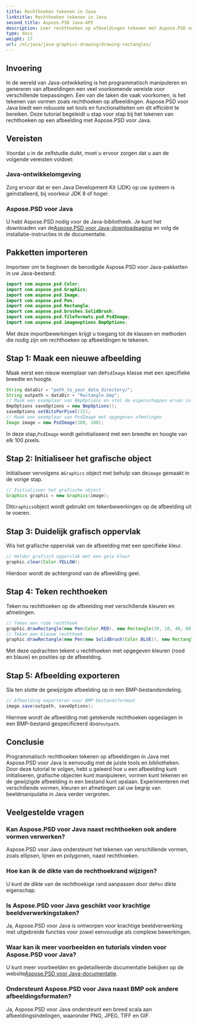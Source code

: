 ```yaml
---
title: Rechthoeken tekenen in Java
linktitle: Rechthoeken tekenen in Java
second_title: Aspose.PSD Java-API
description: Leer rechthoeken op afbeeldingen tekenen met Aspose.PSD voor Java. Deze tutorial begeleidt Java-ontwikkelaars stap voor stap. Perfect voor beeldmanipulatietaken.
type: docs
weight: 17
url: /nl/java/java-graphics-drawing/drawing-rectangles/
---
```

## Invoering
In de wereld van Java-ontwikkeling is het programmatisch manipuleren en genereren van afbeeldingen een veel voorkomende vereiste voor verschillende toepassingen. Een van die taken die vaak voorkomen, is het tekenen van vormen zoals rechthoeken op afbeeldingen. Aspose.PSD voor Java biedt een robuuste set tools en functionaliteiten om dit efficiënt te bereiken. Deze tutorial begeleidt u stap voor stap bij het tekenen van rechthoeken op een afbeelding met Aspose.PSD voor Java.
## Vereisten
Voordat u in de zelfstudie duikt, moet u ervoor zorgen dat u aan de volgende vereisten voldoet:
### Java-ontwikkelomgeving
Zorg ervoor dat er een Java Development Kit (JDK) op uw systeem is geïnstalleerd, bij voorkeur JDK 8 of hoger.
### Aspose.PSD voor Java
 U hebt Aspose.PSD nodig voor de Java-bibliotheek. Je kunt het downloaden van de[Aspose.PSD voor Java-downloadpagina](https://releases.aspose.com/psd/java/) en volg de installatie-instructies in de documentatie.
## Pakketten importeren
Importeer om te beginnen de benodigde Aspose.PSD voor Java-pakketten in uw Java-bestand:
```java
import com.aspose.psd.Color;
import com.aspose.psd.Graphics;
import com.aspose.psd.Image;
import com.aspose.psd.Pen;
import com.aspose.psd.Rectangle;
import com.aspose.psd.brushes.SolidBrush;
import com.aspose.psd.fileformats.psd.PsdImage;
import com.aspose.psd.imageoptions.BmpOptions;
```
Met deze importbewerkingen krijgt u toegang tot de klassen en methoden die nodig zijn om rechthoeken op afbeeldingen te tekenen.
## Stap 1: Maak een nieuwe afbeelding
 Maak eerst een nieuw exemplaar van de`PsdImage` klasse met een specifieke breedte en hoogte.
```java
String dataDir = "path_to_your_data_directory/";
String outpath = dataDir + "Rectangle.bmp";
// Maak een exemplaar van BmpOptions en stel de eigenschappen ervan in
BmpOptions saveOptions = new BmpOptions();
saveOptions.setBitsPerPixel(32);
// Maak een exemplaar van PsdImage met opgegeven afmetingen
Image image = new PsdImage(100, 100);
```
 In deze stap,`PsdImage` wordt geïnitialiseerd met een breedte en hoogte van elk 100 pixels.
## Stap 2: Initialiseer het grafische object
 Initialiseer vervolgens a`Graphics` object met behulp van de`image` gemaakt in de vorige stap.
```java
// Initialiseer het grafische object
Graphics graphic = new Graphics(image);
```
 Dit`Graphics`object wordt gebruikt om tekenbewerkingen op de afbeelding uit te voeren.
## Stap 3: Duidelijk grafisch oppervlak
Wis het grafische oppervlak van de afbeelding met een specifieke kleur.
```java
// Helder grafisch oppervlak met een gele kleur
graphic.clear(Color.YELLOW);
```
Hierdoor wordt de achtergrond van de afbeelding geel.
## Stap 4: Teken rechthoeken
Teken nu rechthoeken op de afbeelding met verschillende kleuren en afmetingen.
```java
// Teken een rode rechthoek
graphic.drawRectangle(new Pen(Color.RED), new Rectangle(30, 10, 40, 80));
// Teken een blauwe rechthoek
graphic.drawRectangle(new Pen(new SolidBrush(Color.BLUE)), new Rectangle(10, 30, 80, 40));
```
Met deze opdrachten tekent u rechthoeken met opgegeven kleuren (rood en blauw) en posities op de afbeelding.
## Stap 5: Afbeelding exporteren
Sla ten slotte de gewijzigde afbeelding op in een BMP-bestandsindeling.
```java
// Afbeelding exporteren naar BMP-bestandsformaat
image.save(outpath, saveOptions);
```
 Hiermee wordt de afbeelding met getekende rechthoeken opgeslagen in een BMP-bestand gespecificeerd door`outpath`.

## Conclusie
Programmatisch rechthoeken tekenen op afbeeldingen in Java met Aspose.PSD voor Java is eenvoudig met de juiste tools en bibliotheken. Door deze tutorial te volgen, hebt u geleerd hoe u een afbeelding kunt initialiseren, grafische objecten kunt manipuleren, vormen kunt tekenen en de gewijzigde afbeelding in een bestand kunt opslaan. Experimenteren met verschillende vormen, kleuren en afmetingen zal uw begrip van beeldmanipulatie in Java verder vergroten.
## Veelgestelde vragen
### Kan Aspose.PSD voor Java naast rechthoeken ook andere vormen verwerken?
Aspose.PSD voor Java ondersteunt het tekenen van verschillende vormen, zoals ellipsen, lijnen en polygonen, naast rechthoeken.
### Hoe kan ik de dikte van de rechthoekrand wijzigen?
 U kunt de dikte van de rechthoekige rand aanpassen door de`Pen` dikte eigenschap.
### Is Aspose.PSD voor Java geschikt voor krachtige beeldverwerkingstaken?
Ja, Aspose.PSD voor Java is ontworpen voor krachtige beeldverwerking met uitgebreide functies voor zowel eenvoudige als complexe bewerkingen.
### Waar kan ik meer voorbeelden en tutorials vinden voor Aspose.PSD voor Java?
 U kunt meer voorbeelden en gedetailleerde documentatie bekijken op de website[Aspose.PSD voor Java-documentatie](https://reference.aspose.com/psd/java/).
### Ondersteunt Aspose.PSD voor Java naast BMP ook andere afbeeldingsformaten?
Ja, Aspose.PSD voor Java ondersteunt een breed scala aan afbeeldingsindelingen, waaronder PNG, JPEG, TIFF en GIF.